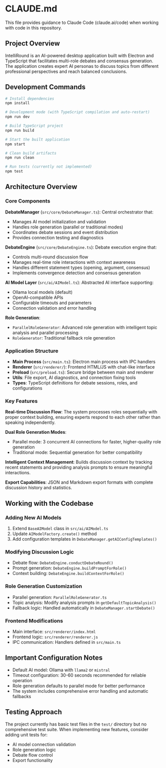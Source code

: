 # CLAUDE.md

This file provides guidance to Claude Code (claude.ai/code) when working with code in this repository.

## Project Overview

IntelliRound is an AI-powered desktop application built with Electron and TypeScript that facilitates multi-role debates and consensus generation. The application creates expert AI personas to discuss topics from different professional perspectives and reach balanced conclusions.

## Development Commands

```bash
# Install dependencies
npm install

# Development mode (with TypeScript compilation and auto-restart)
npm run dev

# Build TypeScript project
npm run build

# Start the built application
npm start

# Clean build artifacts
npm run clean

# Run tests (currently not implemented)
npm test
```

## Architecture Overview

### Core Components

**DebateManager** (`src/core/DebateManager.ts`): Central orchestrator that:
- Manages AI model initialization and validation
- Handles role generation (parallel or traditional modes)
- Coordinates debate sessions and event distribution
- Provides connection testing and diagnostics

**DebateEngine** (`src/core/DebateEngine.ts`): Debate execution engine that:
- Controls multi-round discussion flow
- Manages real-time role interactions with context awareness
- Handles different statement types (opening, argument, consensus)
- Implements convergence detection and consensus generation

**AI Model Layer** (`src/ai/AIModel.ts`): Abstracted AI interface supporting:
- Ollama local models (default)
- OpenAI-compatible APIs
- Configurable timeouts and parameters
- Connection validation and error handling

**Role Generation**:
- `ParallelRoleGenerator`: Advanced role generation with intelligent topic analysis and parallel processing
- `RoleGenerator`: Traditional fallback role generation

### Application Structure

- **Main Process** (`src/main.ts`): Electron main process with IPC handlers
- **Renderer** (`src/renderer/`): Frontend HTML/JS with chat-like interface
- **Preload** (`src/preload.ts`): Secure bridge between main and renderer
- **Utils**: File export, AI diagnostics, and connection fixing tools
- **Types**: TypeScript definitions for debate sessions, roles, and configurations

### Key Features

**Real-time Discussion Flow**: The system processes roles sequentially with proper context building, ensuring experts respond to each other rather than speaking independently.

**Dual Role Generation Modes**:
- Parallel mode: 3 concurrent AI connections for faster, higher-quality role generation
- Traditional mode: Sequential generation for better compatibility

**Intelligent Context Management**: Builds discussion context by tracking recent statements and providing analysis prompts to ensure meaningful interactions.

**Export Capabilities**: JSON and Markdown export formats with complete discussion history and statistics.

## Working with the Codebase

### Adding New AI Models
1. Extend `BaseAIModel` class in `src/ai/AIModel.ts`
2. Update `AIModelFactory.create()` method
3. Add configuration templates in `DebateManager.getAIConfigTemplates()`

### Modifying Discussion Logic
- Debate flow: `DebateEngine.conductDebateRound()`
- Prompt generation: `DebateEngine.buildPromptForRole()`
- Context building: `DebateEngine.buildContextForRole()`

### Role Generation Customization
- Parallel generation: `ParallelRoleGenerator.ts`
- Topic analysis: Modify analysis prompts in `getDefaultTopicAnalysis()`
- Fallback logic: Handled automatically in `DebateManager.startDebate()`

### Frontend Modifications
- Main interface: `src/renderer/index.html`
- Frontend logic: `src/renderer/renderer.js`
- IPC communication: Handlers defined in `src/main.ts`

## Important Configuration Notes

- Default AI model: Ollama with `llama2` or `mistral`
- Timeout configuration: 30-60 seconds recommended for reliable operation
- Role generation defaults to parallel mode for better performance
- The system includes comprehensive error handling and automatic fallbacks

## Testing Approach

The project currently has basic test files in the `test/` directory but no comprehensive test suite. When implementing new features, consider adding unit tests for:
- AI model connection validation
- Role generation logic
- Debate flow control
- Export functionality